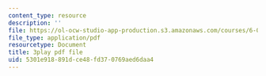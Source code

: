 ```yaml
---
content_type: resource
description: ''
file: https://ol-ocw-studio-app-production.s3.amazonaws.com/courses/6-0001-introduction-to-computer-science-and-programming-in-python-fall-2016/5301e918891dce48fd370769aed6daa4_goalLDamePE.pdf
file_type: application/pdf
resourcetype: Document
title: 3play pdf file
uid: 5301e918-891d-ce48-fd37-0769aed6daa4
---
```


